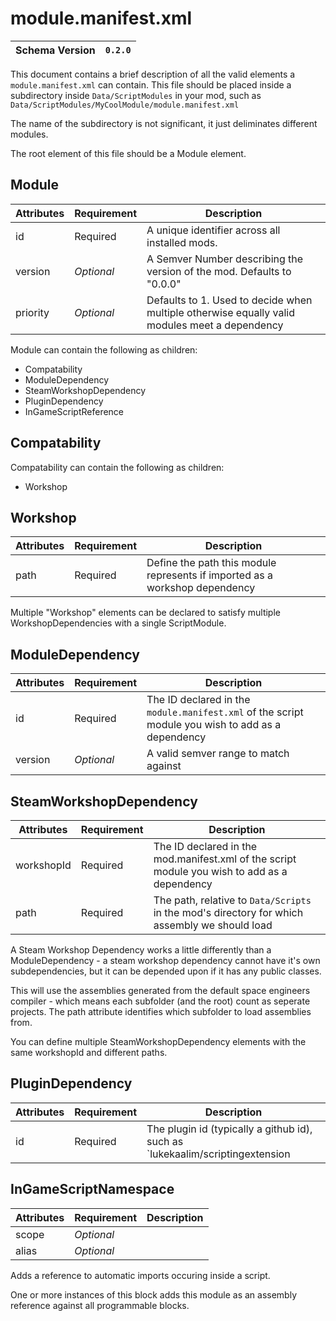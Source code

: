 # module.manifest.xml

|Schema Version|`0.2.0`|
|-|-|

This document contains a brief description of all the valid elements a `module.manifest.xml` can contain. This file should be placed inside a subdirectory inside `Data/ScriptModules` in your mod, such as `Data/ScriptModules/MyCoolModule/module.manifest.xml`

The name of the subdirectory is not significant, it just deliminates different modules.

The root element of this file should be a Module element.

## Module

|Attributes|Requirement|Description|
|-|-|-|
|id|Required|A unique identifier across all installed mods.|
|version|_Optional_|A Semver Number describing the version of the mod. Defaults to "0.0.0"|
|priority|_Optional_|Defaults to 1. Used to decide when multiple otherwise equally valid modules meet a dependency|

Module can contain the following as children:

 - Compatability
 - ModuleDependency
 - SteamWorkshopDependency
 - PluginDependency
 - InGameScriptReference

## Compatability

Compatability can contain the following as children:
  - Workshop

## Workshop
|Attributes|Requirement|Description|
|-|-|-|
|path|Required|Define the path this module represents if imported as a workshop dependency|

Multiple "Workshop" elements can be declared to satisfy multiple WorkshopDependencies with a single ScriptModule.

## ModuleDependency

|Attributes|Requirement|Description|
|-|-|-|
|id|Required|The ID declared in the `module.manifest.xml` of the script module you wish to add as a dependency|
|version|_Optional_|A valid semver range to match against|

## SteamWorkshopDependency

|Attributes|Requirement|Description|
|-|-|-|
|workshopId|Required|The ID declared in the mod.manifest.xml of the script module you wish to add as a dependency|
|path|Required|The path, relative to `Data/Scripts` in the mod's directory for which assembly we should load|

A Steam Workshop Dependency works a little differently than a ModuleDependency - a steam workshop dependency cannot have it's own subdependencies, but it can be depended upon if it has any public classes.

This will use the assemblies generated from the default space engineers compiler - which means
each subfolder (and the root) count as seperate projects. The path attribute identifies which subfolder to load assemblies from.

You can define multiple SteamWorkshopDependency elements with the same workshopId and different paths.

## PluginDependency

|Attributes|Requirement|Description|
|-|-|-|
|id|Required|The plugin id (typically a github id), such as `lukekaalim/scriptingextension|

## InGameScriptNamespace

|Attributes|Requirement|Description|
|-|-|-|
|scope|_Optional_||
|alias|_Optional_||

Adds a reference to automatic imports occuring inside a script.

One or more instances of this block adds this module as an assembly reference against all
programmable blocks.